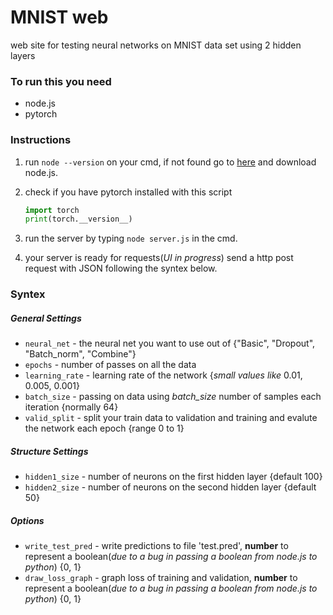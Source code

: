 # MNIST web
web site for testing neural networks on MNIST data set using 2 hidden layers

### To run this you need
* node.js
* pytorch

### Instructions
1. run `node --version` on your cmd, if not found go to [here](https://nodejs.org/en/) and download node.js.

2. check if you have pytorch installed with this script
    ```python
    import torch
    print(torch.__version__)
    ```

3. run the server by typing `node server.js` in the cmd.

4. your server is ready for requests(*UI in progress*) send a http post request with JSON following the syntex below.

### Syntex
##### General Settings
- `neural_net` - the neural net you want to use out of {"Basic", "Dropout", "Batch_norm", "Combine"}
- `epochs` - number of passes on all the data
- `learning_rate` - learning rate of the network {_small values like_ 0.01, 0.005, 0.001}
- `batch_size` - passing on data using *batch_size* number of samples each iteration {normally 64}
- `valid_split` - split your train data to validation and training and evalute the network each epoch {range 0 to 1}

##### Structure Settings
- `hidden1_size` - number of neurons on the first hidden layer {default 100}
- `hidden2_size` - number of neurons on the second hidden layer {default 50}

##### Options
- `write_test_pred` - write predictions to file 'test.pred', **number** to represent a boolean(_due to a bug in passing a boolean from node.js to python_) {0, 1}
- `draw_loss_graph` - graph loss of training and validation, **number** to represent a boolean(_due to a bug in passing a boolean from node.js to python_) {0, 1}
